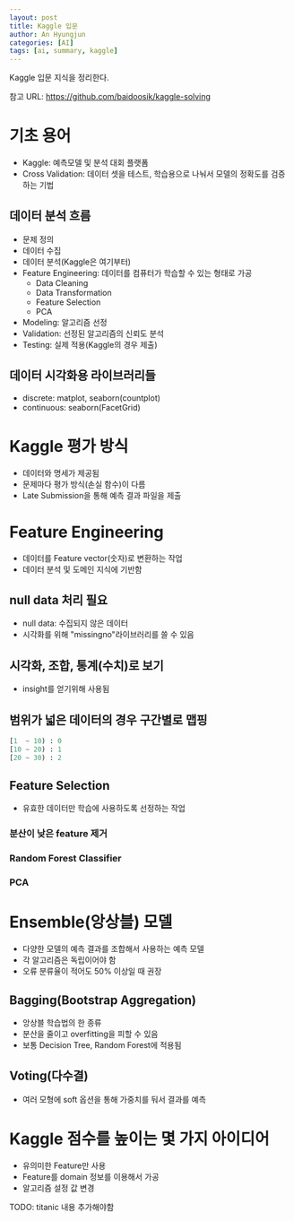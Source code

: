 ```yaml
---
layout: post
title: Kaggle 입문
author: An Hyungjun
categories: [AI]
tags: [ai, summary, kaggle]
---
```


Kaggle 입문 지식을 정리한다.

참고 URL: https://github.com/baidoosik/kaggle-solving

# 기초 용어
- Kaggle: 예측모델 및 분석 대회 플랫폼
- Cross Validation: 데이터 셋을 테스트, 학습용으로 나눠서 모델의 정확도를 검증하는 기법

## 데이터 분석 흐름
- 문제 정의
- 데이터 수집
- 데이터 분석(Kaggle은 여기부터)
- Feature Engineering: 데이터를 컴퓨터가 학습할 수 있는 형태로 가공
	- Data Cleaning
	- Data Transformation
	- Feature Selection
	- PCA
- Modeling: 알고리즘 선정
- Validation: 선정된 알고리즘의 신뢰도 분석
- Testing: 실제 적용(Kaggle의 경우 제출)

## 데이터 시각화용 라이브러리들
- discrete: matplot, seaborn(countplot)
- continuous: seaborn(FacetGrid)

# Kaggle 평가 방식
- 데이터와 명세가 제공됨
- 문제마다 평가 방식(손실 함수)이 다름
- Late Submission을 통해 예측 결과 파일을 제출

# Feature Engineering
- 데이터를 Feature vector(숫자)로 변환하는 작업
- 데이터 분석 및 도메인 지식에 기반함

## null data 처리 필요
- null data: 수집되지 않은 데이터
- 시각화를 위해 "missingno"라이브러리를 쓸 수 있음

## 시각화, 조합, 통계(수치)로 보기
- insight를 얻기위해 사용됨

## 범위가 넓은 데이터의 경우 구간별로 맵핑
```python
[1  ~ 10) : 0
[10 ~ 20) : 1
[20 ~ 30) : 2
```

## Feature Selection
- 유효한 데이터만 학습에 사용하도록 선정하는 작업

### 분산이 낮은 feature 제거
### Random Forest Classifier
### PCA

# Ensemble(앙상블) 모델
- 다양한 모델의 예측 결과를 조합해서 사용하는 예측 모델
- 각 알고리즘은 독립이어야 함
- 오류 분류율이 적어도 50% 이상일 때 권장

## Bagging(Bootstrap Aggregation)
- 앙상블 학습법의 한 종류
- 분산을 줄이고 overfitting을 피할 수 있음
- 보통 Decision Tree, Random Forest에 적용됨

## Voting(다수결)
- 여러 모형에 soft 옵션을 통해 가중치를 둬서 결과를 예측


# Kaggle 점수를 높이는 몇 가지 아이디어
- 유의미한 Feature만 사용
- Feature를 domain 정보를 이용해서 가공
- 알고리즘 설정 값 변경

TODO: titanic 내용 추가해야함
